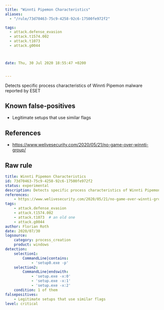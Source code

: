 ```yaml
---
title: "Winnti Pipemon Characteristics"
aliases:
  - "/rule/73d70463-75c9-4258-92c6-17500fe972f2"

tags:
  - attack.defense_evasion
  - attack.t1574.002
  - attack.t1073
  - attack.g0044



date: Thu, 30 Jul 2020 18:55:47 +0200


---
```


Detects specific process characteristics of Winnti Pipemon malware reported by ESET

<!--more-->


## Known false-positives

* Legitimate setups that use similar flags



## References

* https://www.welivesecurity.com/2020/05/21/no-game-over-winnti-group/


## Raw rule
```yaml
title: Winnti Pipemon Characteristics
id: 73d70463-75c9-4258-92c6-17500fe972f2
status: experimental
description: Detects specific process characteristics of Winnti Pipemon malware reported by ESET
references:
    - https://www.welivesecurity.com/2020/05/21/no-game-over-winnti-group/
tags:
    - attack.defense_evasion
    - attack.t1574.002
    - attack.t1073  # an old one
    - attack.g0044
author: Florian Roth
date: 2020/07/30
logsource:
    category: process_creation
    product: windows
detection:
    selection1:
        CommandLine|contains:
            - 'setup0.exe -p'
    selection2:
        CommandLine|endswith:    
            - 'setup.exe -x:0'
            - 'setup.exe -x:1'
            - 'setup.exe -x:2'
    condition: 1 of them
falsepositives:
    - Legitimate setups that use similar flags
level: critical

```
